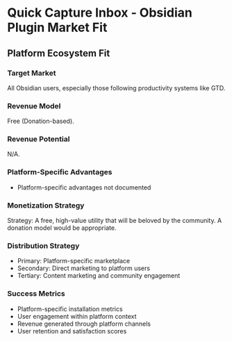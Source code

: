 # Quick Capture Inbox - Obsidian Plugin Market Fit

## Platform Ecosystem Fit

### Target Market
All Obsidian users, especially those following productivity systems like GTD.

### Revenue Model
Free (Donation-based).

### Revenue Potential
N/A.

### Platform-Specific Advantages
- Platform-specific advantages not documented

### Monetization Strategy
Strategy: A free, high-value utility that will be beloved by the community. A donation model would be appropriate.

### Distribution Strategy
- Primary: Platform-specific marketplace
- Secondary: Direct marketing to platform users
- Tertiary: Content marketing and community engagement

### Success Metrics
- Platform-specific installation metrics
- User engagement within platform context
- Revenue generated through platform channels
- User retention and satisfaction scores
